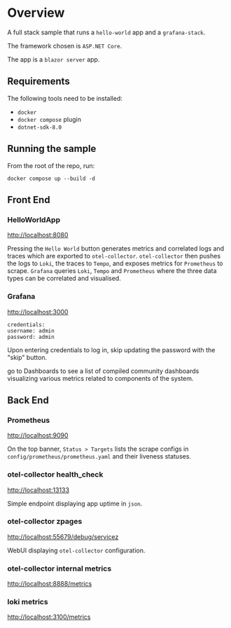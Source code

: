 # Overview

A full stack sample that runs a `hello-world` app and a `grafana-stack`.

The framework chosen is `ASP.NET Core`.

The app is a `blazor server` app.

## Requirements

The following tools need to be installed:

- `docker`
- `docker compose` plugin
- `dotnet-sdk-8.0`

## Running the sample

From the root of the repo, run:

    docker compose up --build -d

## Front End

### HelloWorldApp
<http://localhost:8080>

Pressing the `Hello World` button generates metrics and correlated logs and traces which are exported to `otel-collector`.
`otel-collector` then pushes the logs to `Loki`, the traces to `Tempo`, and exposes metrics for `Prometheus` to scrape.
`Grafana` queries `Loki`, `Tempo` and `Prometheus` where the three data types can be correlated and visualised.

### Grafana
<http://localhost:3000>

    credentials:
    username: admin
    password: admin

Upon entering credentials to log in, skip updating the password with the "skip" button.

go to Dashboards to see a list of compiled community dashboards visualizing various metrics related to components of the system.

## Back End

### Prometheus
<http://localhost:9090>

On the top banner, `Status > Targets` lists the scrape configs in `config/prometheus/prometheus.yaml` and their liveness statuses.

### otel-collector health_check
<http://localhost:13133>

Simple endpoint displaying app uptime in `json`.

### otel-collector zpages
<http://localhost:55679/debug/servicez>

WebUI displaying `otel-collector` configuration.

### otel-collector internal metrics
<http://localhost:8888/metrics>

### loki metrics
<http://localhost:3100/metrics>
